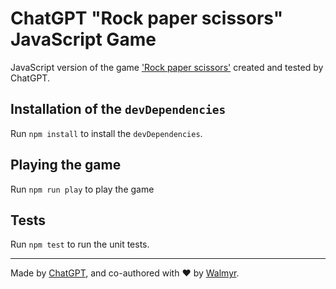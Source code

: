 # ChatGPT "Rock paper scissors" JavaScript Game

JavaScript version of the game ['Rock paper scissors'](https://en.wikipedia.org/wiki/Rock_paper_scissors) created and tested by ChatGPT.

## Installation of the `devDependencies`

Run `npm install` to install the `devDependencies`.

## Playing the game

Run `npm run play` to play the game

## Tests

Run `npm test` to run the unit tests.

___

Made by [ChatGPT](https://chat.openai.com/), and co-authored with ❤️ by [Walmyr](https://walmyr.dev).
